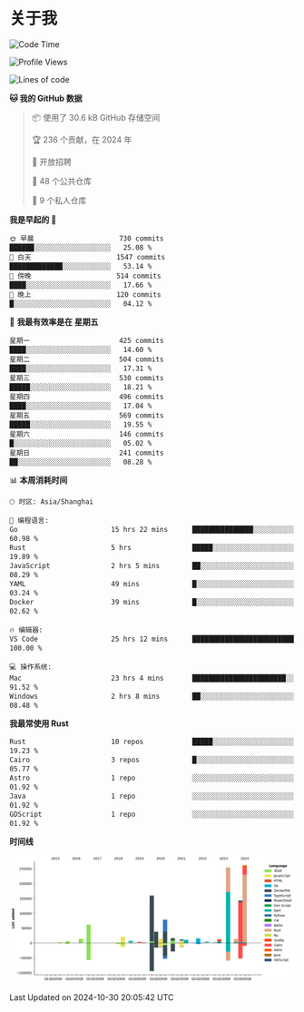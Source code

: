 # 关于我

<!--START_SECTION:waka-->
![Code Time](http://img.shields.io/badge/Code%20Time-3%2C278%20hrs%2059%20mins-blue)

![Profile Views](http://img.shields.io/badge/%E4%B8%AA%E4%BA%BA%E8%B5%84%E6%96%99%E8%A7%82%E7%9C%8B%E6%AC%A1%E6%95%B0-7-blue)

![Lines of code](https://img.shields.io/badge/%E4%BB%8E%E3%80%8CHello%20World%E3%80%8D%E8%B5%B7%E6%88%91%E5%B7%B2%E7%BB%8F%E5%86%99%E4%BA%86-1.2%20million%20%E8%A1%8C%E4%BB%A3%E7%A0%81-blue)

**🐱 我的 GitHub 数据** 

> 📦  使用了 30.6 kB GitHub 存储空间 
 > 
> 🏆 236 个贡献，在 2024 年
 > 
> 💼 开放招聘
 > 
> 📜 48 个公共仓库 
 > 
> 🔑 9 个私人仓库 
 > 
**我是早起的 🐤** 

```text
🌞 早晨                     730 commits         ██████░░░░░░░░░░░░░░░░░░░   25.08 % 
🌆 白天                     1547 commits        █████████████░░░░░░░░░░░░   53.14 % 
🌃 傍晚                     514 commits         ████░░░░░░░░░░░░░░░░░░░░░   17.66 % 
🌙 晚上                     120 commits         █░░░░░░░░░░░░░░░░░░░░░░░░   04.12 % 
```
📅 **我最有效率是在 星期五** 

```text
星期一                      425 commits         ████░░░░░░░░░░░░░░░░░░░░░   14.60 % 
星期二                      504 commits         ████░░░░░░░░░░░░░░░░░░░░░   17.31 % 
星期三                      530 commits         █████░░░░░░░░░░░░░░░░░░░░   18.21 % 
星期四                      496 commits         ████░░░░░░░░░░░░░░░░░░░░░   17.04 % 
星期五                      569 commits         █████░░░░░░░░░░░░░░░░░░░░   19.55 % 
星期六                      146 commits         █░░░░░░░░░░░░░░░░░░░░░░░░   05.02 % 
星期日                      241 commits         ██░░░░░░░░░░░░░░░░░░░░░░░   08.28 % 
```


📊 **本周消耗时间** 

```text
🕑︎ 时区: Asia/Shanghai

💬 编程语言: 
Go                       15 hrs 22 mins      ███████████████░░░░░░░░░░   60.98 % 
Rust                     5 hrs               █████░░░░░░░░░░░░░░░░░░░░   19.89 % 
JavaScript               2 hrs 5 mins        ██░░░░░░░░░░░░░░░░░░░░░░░   08.29 % 
YAML                     49 mins             █░░░░░░░░░░░░░░░░░░░░░░░░   03.24 % 
Docker                   39 mins             █░░░░░░░░░░░░░░░░░░░░░░░░   02.62 % 

🔥 编辑器: 
VS Code                  25 hrs 12 mins      █████████████████████████   100.00 % 

💻 操作系统: 
Mac                      23 hrs 4 mins       ███████████████████████░░   91.52 % 
Windows                  2 hrs 8 mins        ██░░░░░░░░░░░░░░░░░░░░░░░   08.48 % 
```

**我最常使用 Rust** 

```text
Rust                     10 repos            █████░░░░░░░░░░░░░░░░░░░░   19.23 % 
Cairo                    3 repos             █░░░░░░░░░░░░░░░░░░░░░░░░   05.77 % 
Astro                    1 repo              ░░░░░░░░░░░░░░░░░░░░░░░░░   01.92 % 
Java                     1 repo              ░░░░░░░░░░░░░░░░░░░░░░░░░   01.92 % 
GDScript                 1 repo              ░░░░░░░░░░░░░░░░░░░░░░░░░   01.92 % 
```



**时间线**

![Lines of Code chart](https://raw.githubusercontent.com/catusax/catusax/master/assets/bar_graph.png)


 Last Updated on 2024-10-30 20:05:42 UTC
<!--END_SECTION:waka-->

